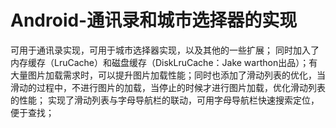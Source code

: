 # Android-通讯录和城市选择器的实现
可用于通讯录实现，可用于城市选择器实现，以及其他的一些扩展；
同时加入了内存缓存（LruCache）和磁盘缓存（DiskLruCache：Jake warthon出品）；有大量图片加载需求时，可以提升图片加载性能；同时也添加了滑动列表的优化，当滑动的过程中，不进行图片的加载，当停止的时候才进行图片加载，优化滑动列表的性能；
实现了滑动列表与字母导航栏的联动，可用字母导航栏快速搜索定位，便于查找；

